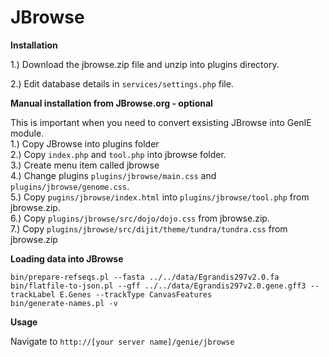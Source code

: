 JBrowse
=====================

**Installation**

1.) Download the jbrowse.zip file and unzip into plugins directory.

2.) Edit database details in `services/settings.php` file.   

**Manual installation from JBrowse.org - optional**

This is important when you need to convert exsisting JBrowse into GenIE module.  
1.) Copy JBrowse into plugins folder  
2.) Copy `index.php` and `tool.php` into jbrowse folder.  
3.) Create menu item called jbrowse  
4.) Change plugins `plugins/jbrowse/main.css` and `plugins/jbrowse/genome.css`.   
5.) Copy `pugins/jbrowse/index.html` into `plugins/jbrowse/tool.php` from jbrowse.zip.  
6.) Copy `plugins/jbrowse/src/dojo/dojo.css` from jbrowse.zip.  
7.) Copy `plugins/jbrowse/src/dijit/theme/tundra/tundra.css` from jbrowse.zip  

**Loading data into JBrowse**

```shell
bin/prepare-refseqs.pl --fasta ../../data/Egrandis297v2.0.fa
bin/flatfile-to-json.pl --gff ../../data/Egrandis297v2.0.gene.gff3 --trackLabel E.Genes --trackType CanvasFeatures
bin/generate-names.pl -v

```

**Usage**

Navigate to `http://[your server name]/genie/jbrowse`
